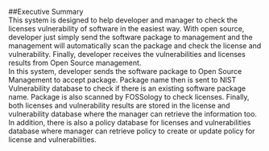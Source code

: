 ##Executive Summary <br>
This system is designed to help developer and manager to check the licenses vulnerability of software in the easiest way. With open source, developer just simply send the software package to management and the management will automatically scan the package and check the license and vulnerability. Finally, developer receives the vulnerabilities and licenses results from Open Source management. <br>
In this system, developer sends the software package to Open Source Management to accept package. Package name then is sent to NIST Vulnerability database to check if there is an existing software package name. Package is also scanned by FOSSology to check licenses. Finally, both licenses and vulnerability results are stored in the license and vulnerability database where the manager can retrieve the information too. In addition, there is also a policy database for licenses and vulnerabilities database where manager can retrieve policy to create or update policy for license and vulnerabilities.<br>

